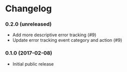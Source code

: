 # Changelog

### 0.2.0 (unreleased)

- Add more descriptive error tracking (#9)
- Update error tracking event category and action (#9)

### 0.1.0 (2017-02-08)

- Initial public release

